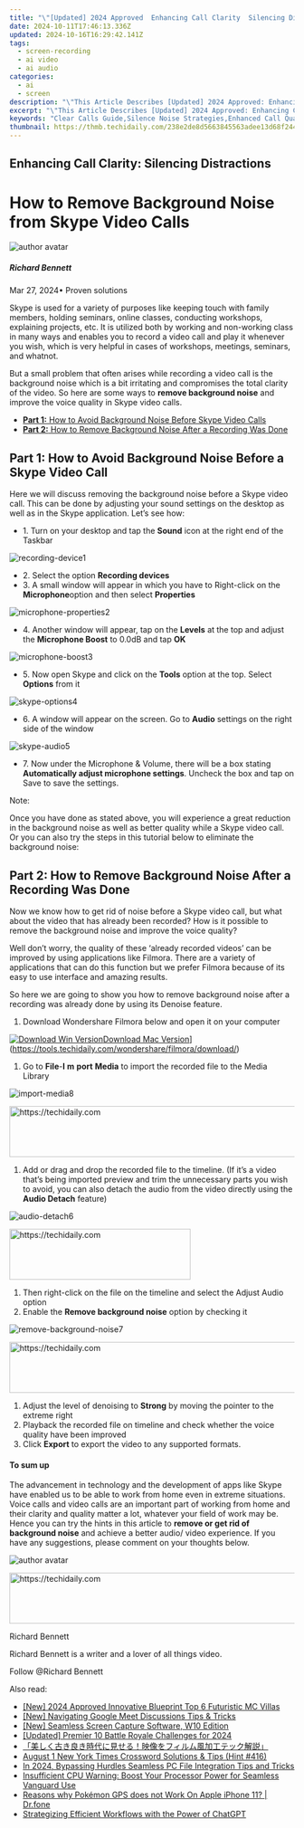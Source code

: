 ```yaml
---
title: "\"[Updated] 2024 Approved  Enhancing Call Clarity  Silencing Distractions\""
date: 2024-10-11T17:46:13.336Z
updated: 2024-10-16T16:29:42.141Z
tags: 
  - screen-recording
  - ai video
  - ai audio
categories: 
  - ai
  - screen
description: "\"This Article Describes [Updated] 2024 Approved: Enhancing Call Clarity: Silencing Distractions\""
excerpt: "\"This Article Describes [Updated] 2024 Approved: Enhancing Call Clarity: Silencing Distractions\""
keywords: "Clear Calls Guide,Silence Noise Strategies,Enhanced Call Quality,Remove Call Distractions,Improve Call Clarity,Speech Clarity Tips,Audible Focus Techniques"
thumbnail: https://thmb.techidaily.com/238e2de8d5663845563adee13d68f244664dc4975f435870883240d8e13b1f76.jpg
---
```


## Enhancing Call Clarity: Silencing Distractions

# How to Remove Background Noise from Skype Video Calls

![author avatar](https://images.wondershare.com/filmora/article-images/richard-bennett.jpg)

##### Richard Bennett

 Mar 27, 2024• Proven solutions

Skype is used for a variety of purposes like keeping touch with family members, holding seminars, online classes, conducting workshops, explaining projects, etc. It is utilized both by working and non-working class in many ways and enables you to record a video call and play it whenever you wish, which is very helpful in cases of workshops, meetings, seminars, and whatnot.

But a small problem that often arises while recording a video call is the background noise which is a bit irritating and compromises the total clarity of the video. So here are some ways to **remove background noise** and improve the voice quality in Skype video calls.

* [**Part 1:** How to Avoid Background Noise Before Skype Video Calls](#part1)
* [**Part 2:** How to Remove Background Noise After a Recording Was Done](#part2)

## Part 1: How to Avoid Background Noise Before a Skype Video Call

Here we will discuss removing the background noise before a Skype video call. This can be done by adjusting your sound settings on the desktop as well as in the Skype application. Let’s see how:

* 1\. Turn on your desktop and tap the **Sound** icon at the right end of the Taskbar

![recording-device1](https://images.wondershare.com/filmora/article-images/recording-device1.jpg)

* 2\. Select the option **Recording devices**
* 3\. A small window will appear in which you have to Right-click on the   **Microphone**option and then select **Properties**

![microphone-properties2](https://images.wondershare.com/filmora/article-images/microphone-properties2.jpg)

* 4\. Another window will appear, tap on the **Levels** at the top and adjust the **Microphone Boost** to 0.0dB and tap **OK**

![microphone-boost3](https://images.wondershare.com/filmora/article-images/microphone-boost3.jpg)

* 5\. Now open Skype and click on the **Tools** option at the top. Select **Options** from it

![skype-options4](https://images.wondershare.com/filmora/article-images/skype-options4.jpg)

* 6\. A window will appear on the screen. Go to   **Audio** settings on the right side of the window

![skype-audio5](https://images.wondershare.com/filmora/article-images/skype-audio5.jpg)

* 7\. Now under the Microphone & Volume, there will be a box stating **Automatically adjust microphone settings**. Uncheck the box and tap on Save to save the settings.

Note:

Once you have done as stated above, you will experience a great reduction in the background noise as well as better quality while a Skype video call. Or you can also try the steps in this tutorial below to eliminate the background noise:

## Part 2: How to Remove Background Noise After a Recording Was Done

Now we know how to get rid of noise before a Skype video call, but what about the video that has already been recorded? How is it possible to remove the background noise and improve the voice quality?

Well don’t worry, the quality of these ‘already recorded videos’ can be improved by using applications like Filmora. There are a variety of applications that can do this function but we prefer Filmora because of its easy to use interface and amazing results.

So here we are going to show you how to remove background noise after a recording was already done by using its Denoise feature.

   1. Download Wondershare Filmora below and open it on your computer

[![Download Win Version](https://images.wondershare.com/filmora/guide/download-btn-win.jpg)](https://tools.techidaily.com/wondershare/filmora/download/)[Download Mac Version](https://images.wondershare.com/filmora/guide/download-btn-mac.jpg)](https://tools.techidaily.com/wondershare/filmora/download/)

   1. Go to **File**\-**I** **m** **port** **Media** to import the recorded file to the Media Library

![import-media8](https://images.wondershare.com/filmora/article-images/import-media8.jpg)

<!-- affiliate ads begin -->
<a href="https://aligracehair.sjv.io/c/5597632/2087239/19272" target="_top" id="2087239">
  <img src="//a.impactradius-go.com/display-ad/19272-2087239" border="0" alt="https://techidaily.com" width="728" height="90"/>
</a>
<img height="0" width="0" src="https://aligracehair.sjv.io/i/5597632/2087239/19272" style="position:absolute;visibility:hidden;" border="0" />
<!-- affiliate ads end -->

   1. Add or drag and drop the recorded file to the timeline. (If it’s a video that’s being imported preview and trim the unnecessary parts you wish to avoid, you can also detach the audio from the video directly using the **Audio Detach** feature)

![audio-detach6](https://images.wondershare.com/filmora/article-images/audio-detach6.jpg)

<!-- affiliate ads begin -->
<a href="https://bluettius.sjv.io/c/5597632/2139117/17108" target="_top" id="2139117">
  <img src="//a.impactradius-go.com/display-ad/17108-2139117" border="0" alt="https://techidaily.com" width="320" height="90"/>
</a>
<img height="0" width="0" src="https://bluettius.sjv.io/i/5597632/2139117/17108" style="position:absolute;visibility:hidden;" border="0" />
<!-- affiliate ads end -->

   1. Then right-click on the file on the timeline and select the Adjust Audio option
   2. Enable the **Remove background noise** option by checking it

![remove-background-noise7](https://images.wondershare.com/filmora/article-images/remove-background-noise7.jpg)

<!-- affiliate ads begin -->
<a href="https://appsumo.8odi.net/c/5597632/2044586/7443" target="_top" id="2044586">
  <img src="//a.impactradius-go.com/display-ad/7443-2044586" border="0" alt="https://techidaily.com" width="728" height="90"/>
</a>
<img height="0" width="0" src="https://appsumo.8odi.net/i/5597632/2044586/7443" style="position:absolute;visibility:hidden;" border="0" />
<!-- affiliate ads end -->

1. Adjust the level of denoising to **Strong** by moving the pointer to the extreme right
2. Playback the recorded file on timeline and check whether the voice quality have been improved
3. Click **Export** to export the video to any supported formats.

#### To sum up

The advancement in technology and the development of apps like Skype have enabled us to be able to work from home even in extreme situations. Voice calls and video calls are an important part of working from home and their clarity and quality matter a lot, whatever your field of work may be. Hence you can try the hints in this article to **remove or get rid of background noise** and achieve a better audio/ video experience. If you have any suggestions, please comment on your thoughts below.

![author avatar](https://images.wondershare.com/filmora/article-images/richard-bennett.jpg)

<!-- affiliate ads begin -->
<a href="https://appsumo.8odi.net/c/5597632/2100526/7443" target="_top" id="2100526">
  <img src="//a.impactradius-go.com/display-ad/7443-2100526" border="0" alt="https://techidaily.com" width="728" height="90"/>
</a>
<img height="0" width="0" src="https://appsumo.8odi.net/i/5597632/2100526/7443" style="position:absolute;visibility:hidden;" border="0" />
<!-- affiliate ads end -->

Richard Bennett

Richard Bennett is a writer and a lover of all things video.

Follow @Richard Bennett

<ins class="adsbygoogle"
      style="display:block"
      data-ad-client="ca-pub-7571918770474297"
      data-ad-slot="8358498916"
      data-ad-format="auto"
      data-full-width-responsive="true"></ins>

<span class="atpl-alsoreadstyle">Also read:</span>
<div><ul>
<li><a href="https://on-screen-recording.techidaily.com/new-2024-approved-innovative-blueprint-top-6-futuristic-mc-villas/"><u>[New] 2024 Approved Innovative Blueprint Top 6 Futuristic MC Villas</u></a></li>
<li><a href="https://on-screen-recording.techidaily.com/new-navigating-google-meet-discussions-tips-and-tricks/"><u>[New] Navigating Google Meet Discussions Tips & Tricks</u></a></li>
<li><a href="https://on-screen-recording.techidaily.com/new-seamless-screen-capture-software-w10-edition/"><u>[New] Seamless Screen Capture Software, W10 Edition</u></a></li>
<li><a href="https://on-screen-recording.techidaily.com/updated-premier-10-battle-royale-challenges-for-2024/"><u>[Updated] Premier 10 Battle Royale Challenges for 2024</u></a></li>
<li><a href="https://discover-awesome.techidaily.com/44cm576o44gx44gp5yplusk44gn6imv44gn5pmc5luj44gr6kal44gb44kl77yb5pig5yop44ks44ov44kj44or44og6ako5yqg5bel44og44od44kv6kej6kqs44cn/"><u>「美しく古き良き時代に見せる！映像をフィルム風加工テック解説」</u></a></li>
<li><a href="https://blog-min.techidaily.com/august-1-new-york-times-crossword-solutions-and-tips-hint-416/"><u>August 1 New York Times Crossword Solutions & Tips (Hint #416)</u></a></li>
<li><a href="https://extra-resources.techidaily.com/in-2024-bypassing-hurdles-seamless-pc-file-integration-tips-and-tricks/"><u>In 2024, Bypassing Hurdles Seamless PC File Integration Tips and Tricks</u></a></li>
<li><a href="https://win-able.techidaily.com/insufficient-cpu-warning-boost-your-processor-power-for-seamless-vanguard-use/"><u>Insufficient CPU Warning: Boost Your Processor Power for Seamless Vanguard Use</u></a></li>
<li><a href="https://ios-pokemon-go.techidaily.com/reasons-why-pokemon-gps-does-not-work-on-apple-iphone-11-drfone-by-drfone-virtual-ios/"><u>Reasons why Pokémon GPS does not Work On Apple iPhone 11? | Dr.fone</u></a></li>
<li><a href="https://tech-haven.techidaily.com/strategizing-efficient-workflows-with-the-power-of-chatgpt/"><u>Strategizing Efficient Workflows with the Power of ChatGPT</u></a></li>
</ul></div>

